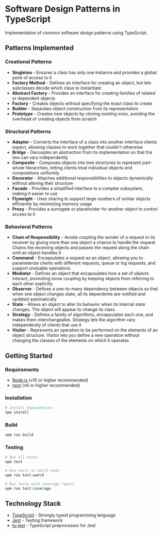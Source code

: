 # Software Design Patterns in TypeScript

Implementation of common software design patterns using TypeScript.

## Patterns Implemented

### Creational Patterns

- **Singleton** - Ensures a class has only one instance and provides a global point of access to it
- **Factory Method** - Defines an interface for creating an object, but lets subclasses decide which class to instantiate
- **Abstract Factory** - Provides an interface for creating families of related or dependent objects
- **Factory** - Creates objects without specifying the exact class to create
- **Builder** - Separates object construction from its representation
- **Prototype** - Creates new objects by cloning existing ones, avoiding the overhead of creating objects from scratch

### Structural Patterns

- **Adapter** - Converts the interface of a class into another interface clients expect, allowing classes to work together that couldn't otherwise
- **Bridge** - Decouples an abstraction from its implementation so that the two can vary independently
- **Composite** - Composes objects into tree structures to represent part-whole hierarchies, letting clients treat individual objects and compositions uniformly
- **Decorator** - Attaches additional responsibilities to objects dynamically without altering their structure
- **Facade** - Provides a simplified interface to a complex subsystem, making it easier to use
- **Flyweight** - Uses sharing to support large numbers of similar objects efficiently by minimizing memory usage
- **Proxy** - Provides a surrogate or placeholder for another object to control access to it

### Behavioral Patterns

- **Chain of Responsibility** - Avoids coupling the sender of a request to its receiver by giving more than one object a chance to handle the request. Chains the receiving objects and passes the request along the chain until an object handles it
- **Command** - Encapsulates a request as an object, allowing you to parameterize clients with different requests, queue or log requests, and support undoable operations
- **Mediator** - Defines an object that encapsulates how a set of objects interact, promoting loose coupling by keeping objects from referring to each other explicitly
- **Observer** - Defines a one-to-many dependency between objects so that when one object changes state, all its dependents are notified and updated automatically
- **State** - Allows an object to alter its behavior when its internal state changes. The object will appear to change its class
- **Strategy** - Defines a family of algorithms, encapsulates each one, and makes them interchangeable. Strategy lets the algorithm vary independently of clients that use it
- **Visitor** - Represents an operation to be performed on the elements of an object structure. Visitor lets you define a new operation without changing the classes of the elements on which it operates

## Getting Started

### Requirements

- [Node.js](https://nodejs.org/) (v10 or higher recommended)
- [npm](https://docs.npmjs.com/) (v6 or higher recommended)

### Installation

```bash
# Install dependencies
npm install
```

### Build

```bash
npm run build
```

### Testing

```bash
# Run all tests
npm test

# Run tests in watch mode
npm run test:watch

# Run tests with coverage report
npm run test:coverage
```

## Technology Stack

- [TypeScript](https://www.typescriptlang.org) - Strongly typed programming language
- [Jest](https://jestjs.io) - Testing framework
- [ts-jest](https://kulshekhar.github.io/ts-jest/) - TypeScript preprocessor for Jest
